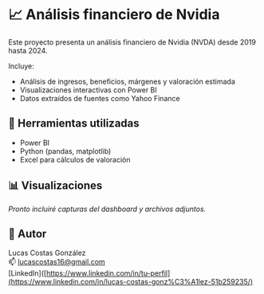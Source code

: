 # 📈 Análisis financiero de Nvidia

Este proyecto presenta un análisis financiero de Nvidia (NVDA) desde 2019 hasta 2024.

Incluye:
- Análisis de ingresos, beneficios, márgenes y valoración estimada
- Visualizaciones interactivas con Power BI
- Datos extraídos de fuentes como Yahoo Finance

## 🧰 Herramientas utilizadas
- Power BI
- Python (pandas, matplotlib)
- Excel para cálculos de valoración

## 📊 Visualizaciones
*Pronto incluiré capturas del dashboard y archivos adjuntos.*

## 👤 Autor
Lucas Costas González  
📫 lucascostas16@gmail.com  
[LinkedIn]([https://www.linkedin.com/in/tu-perfil](https://www.linkedin.com/in/lucas-costas-gonz%C3%A1lez-51b259235/)
